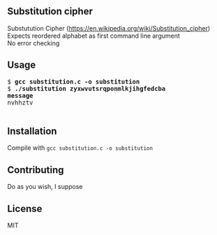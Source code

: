 ## Substitution cipher

Substutution Cipher (https://en.wikipedia.org/wiki/Substitution_cipher)  
Expects reordered alphabet as first command line argument  
No error checking

## Usage

<pre>
$ <b>gcc substitution.c -o substitution</b>
$ <b>./substitution zyxwvutsrqponmlkjihgfedcba</b>
<b>message</b>
nvhhztv
<ctrl+D>
</pre>

## Installation

Compile with `gcc substitution.c -o substitution`

## Contributing

Do as you wish, I suppose

## License

MIT
